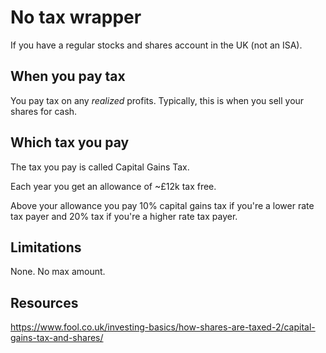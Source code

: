 # No tax wrapper

If you have a regular stocks and shares account in the UK (not an ISA).

## When you pay tax

You pay tax on any *realized* profits. Typically, this is when you sell your shares for cash.

## Which tax you pay

The tax you pay is called Capital Gains Tax.

Each year you get an allowance of ~£12k tax free.

Above your allowance you pay 10% capital gains tax if you're a lower rate tax payer and 20% tax if you're a higher rate tax payer.


## Limitations

None. No max amount. 


## Resources

https://www.fool.co.uk/investing-basics/how-shares-are-taxed-2/capital-gains-tax-and-shares/

